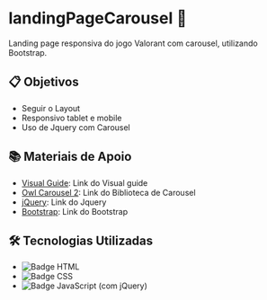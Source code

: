 # landingPageCarousel 🚀

Landing page responsiva do jogo Valorant com carousel, utilizando Bootstrap.

## 📋 Objetivos

- Seguir o Layout
- Responsivo tablet e mobile
- Uso de Jquery com Carousel

## 📚 Materiais de Apoio

- [Visual Guide](https://xd.adobe.com/view/4a519270-a8d4-4df9-96c2-58b274cd4881-1f02/): Link do Visual guide
- [Owl Carousel 2](https://owlcarousel2.github.io/OwlCarousel2/demos/basic.html): Link do Biblioteca de Carousel
- [jQuery](https://jquery.com/): Link do Jquery
- [Bootstrap](https://getbootstrap.com/docs/5.3/getting-started/download/): Link do Bootstrap

## 🛠️ Tecnologias Utilizadas

- ![Badge HTML](https://img.shields.io/badge/HTML-5E5E5E?style=flat&logo=html5&logoColor=E34F26)
- ![Badge CSS](https://img.shields.io/badge/CSS-5E5E5E?style=flat&logo=css3&logoColor=1572B6)
- ![Badge JavaScript](https://img.shields.io/badge/JavaScript-5E5E5E?style=flat&logo=javascript&logoColor=F7DF1E) (com jQuery)
